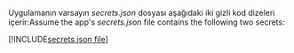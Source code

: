 <span data-ttu-id="01bfe-101">Uygulamanın varsayın *secrets.json* dosyası aşağıdaki iki gizli kod dizeleri içerir:</span><span class="sxs-lookup"><span data-stu-id="01bfe-101">Assume the app's *secrets.json* file contains the following two secrets:</span></span>

[!INCLUDE[secrets.json file](secrets-json-file.md)]
